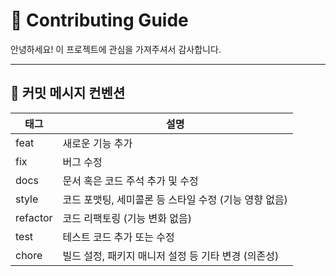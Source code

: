 # 🙌 Contributing Guide

안녕하세요! 이 프로젝트에 관심을 가져주셔서 감사합니다.  

---

## 📌 커밋 메시지 컨벤션

| 태그       | 설명                               |
|----------|----------------------------------|
| feat     | 새로운 기능 추가                        |
| fix      | 버그 수정                            |
| docs     | 문서 혹은 코드 주석 추가 및 수정              |
| style    | 코드 포맷팅, 세미콜론 등 스타일 수정 (기능 영향 없음) |
| refactor | 코드 리팩토링 (기능 변화 없음)               |
| test     | 테스트 코드 추가 또는 수정                  |
| chore    | 빌드 설정, 패키지 매니저 설정 등 기타 변경 (의존성)  |
